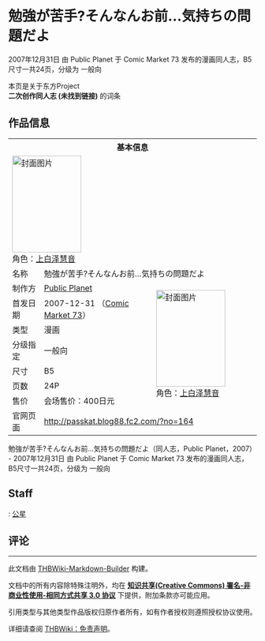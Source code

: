 # 勉強が苦手?そんなんお前…気持ちの問題だよ

<!-- source html: G:\repos\THBWiki-Markdown-Builder\THBWikiMarkdown\Temp\main\e\e0\ns0%3A%E5%8B%89%E5%BC%B7%E3%81%8C%E8%8B%A6%E6%89%8B%3F%E3%81%9D%E3%82%93%E3%81%AA%E3%82%93%E3%81%8A%E5%89%8D%E2%80%A6%E6%B0%97%E6%8C%81%E3%81%A1%E3%81%AE%E5%95%8F%E9%A1%8C%E3%81%A0%E3%82%88.html -->

2007年12月31日 由 Public Planet 于 Comic Market 73 发布的漫画同人志，B5尺寸一共24页，分级为 一般向

本页是关于东方Project  
 **二次创作同人志 (未找到链接)** 的词条
## 作品信息

<table><tbody><tr><th colspan="3">基本信息</th></tr><tr><td class="cover-artwork-mobile" colspan="2"><a href="./文件-勉強が苦手-そんなんお前…気持ちの問題だよ封面.gif.md" class="image" title="封面图片"><img alt="封面图片" src="https://upload.thwiki.cc/thumb/c/cb/%E5%8B%89%E5%BC%B7%E3%81%8C%E8%8B%A6%E6%89%8B%3F%E3%81%9D%E3%82%93%E3%81%AA%E3%82%93%E3%81%8A%E5%89%8D%E2%80%A6%E6%B0%97%E6%8C%81%E3%81%A1%E3%81%AE%E5%95%8F%E9%A1%8C%E3%81%A0%E3%82%88%E5%B0%81%E9%9D%A2.gif/140px-%E5%8B%89%E5%BC%B7%E3%81%8C%E8%8B%A6%E6%89%8B%3F%E3%81%9D%E3%82%93%E3%81%AA%E3%82%93%E3%81%8A%E5%89%8D%E2%80%A6%E6%B0%97%E6%8C%81%E3%81%A1%E3%81%AE%E5%95%8F%E9%A1%8C%E3%81%A0%E3%82%88%E5%B0%81%E9%9D%A2.gif" decoding="async" loading="lazy" width="140" height="196" srcset="https://upload.thwiki.cc/thumb/c/cb/%E5%8B%89%E5%BC%B7%E3%81%8C%E8%8B%A6%E6%89%8B%3F%E3%81%9D%E3%82%93%E3%81%AA%E3%82%93%E3%81%8A%E5%89%8D%E2%80%A6%E6%B0%97%E6%8C%81%E3%81%A1%E3%81%AE%E5%95%8F%E9%A1%8C%E3%81%A0%E3%82%88%E5%B0%81%E9%9D%A2.gif/210px-%E5%8B%89%E5%BC%B7%E3%81%8C%E8%8B%A6%E6%89%8B%3F%E3%81%9D%E3%82%93%E3%81%AA%E3%82%93%E3%81%8A%E5%89%8D%E2%80%A6%E6%B0%97%E6%8C%81%E3%81%A1%E3%81%AE%E5%95%8F%E9%A1%8C%E3%81%A0%E3%82%88%E5%B0%81%E9%9D%A2.gif 1.5x, https://upload.thwiki.cc/thumb/c/cb/%E5%8B%89%E5%BC%B7%E3%81%8C%E8%8B%A6%E6%89%8B%3F%E3%81%9D%E3%82%93%E3%81%AA%E3%82%93%E3%81%8A%E5%89%8D%E2%80%A6%E6%B0%97%E6%8C%81%E3%81%A1%E3%81%AE%E5%95%8F%E9%A1%8C%E3%81%A0%E3%82%88%E5%B0%81%E9%9D%A2.gif/280px-%E5%8B%89%E5%BC%B7%E3%81%8C%E8%8B%A6%E6%89%8B%3F%E3%81%9D%E3%82%93%E3%81%AA%E3%82%93%E3%81%8A%E5%89%8D%E2%80%A6%E6%B0%97%E6%8C%81%E3%81%A1%E3%81%AE%E5%95%8F%E9%A1%8C%E3%81%A0%E3%82%88%E5%B0%81%E9%9D%A2.gif 2x" data-file-width="500" data-file-height="699"></a><div class="cover-char">角色：<a href="./上白泽慧音.md" title="上白泽慧音">上白泽慧音</a></div></td>
</tr><tr><td class="label">名称</td><td colspan="2"> 勉強が苦手?そんなんお前…気持ちの問題だよ </td></tr><tr><td class="label">制作方</td><td><a href="./Public_Planet.md" title="Public Planet">Public Planet</a></td><td class="cover-artwork" rowspan="7" style="min-width:196px;"><a href="./文件-勉強が苦手-そんなんお前…気持ちの問題だよ封面.gif.md" class="image" title="封面图片"><img alt="封面图片" src="https://upload.thwiki.cc/thumb/c/cb/%E5%8B%89%E5%BC%B7%E3%81%8C%E8%8B%A6%E6%89%8B%3F%E3%81%9D%E3%82%93%E3%81%AA%E3%82%93%E3%81%8A%E5%89%8D%E2%80%A6%E6%B0%97%E6%8C%81%E3%81%A1%E3%81%AE%E5%95%8F%E9%A1%8C%E3%81%A0%E3%82%88%E5%B0%81%E9%9D%A2.gif/140px-%E5%8B%89%E5%BC%B7%E3%81%8C%E8%8B%A6%E6%89%8B%3F%E3%81%9D%E3%82%93%E3%81%AA%E3%82%93%E3%81%8A%E5%89%8D%E2%80%A6%E6%B0%97%E6%8C%81%E3%81%A1%E3%81%AE%E5%95%8F%E9%A1%8C%E3%81%A0%E3%82%88%E5%B0%81%E9%9D%A2.gif" decoding="async" loading="lazy" width="140" height="196" srcset="https://upload.thwiki.cc/thumb/c/cb/%E5%8B%89%E5%BC%B7%E3%81%8C%E8%8B%A6%E6%89%8B%3F%E3%81%9D%E3%82%93%E3%81%AA%E3%82%93%E3%81%8A%E5%89%8D%E2%80%A6%E6%B0%97%E6%8C%81%E3%81%A1%E3%81%AE%E5%95%8F%E9%A1%8C%E3%81%A0%E3%82%88%E5%B0%81%E9%9D%A2.gif/210px-%E5%8B%89%E5%BC%B7%E3%81%8C%E8%8B%A6%E6%89%8B%3F%E3%81%9D%E3%82%93%E3%81%AA%E3%82%93%E3%81%8A%E5%89%8D%E2%80%A6%E6%B0%97%E6%8C%81%E3%81%A1%E3%81%AE%E5%95%8F%E9%A1%8C%E3%81%A0%E3%82%88%E5%B0%81%E9%9D%A2.gif 1.5x, https://upload.thwiki.cc/thumb/c/cb/%E5%8B%89%E5%BC%B7%E3%81%8C%E8%8B%A6%E6%89%8B%3F%E3%81%9D%E3%82%93%E3%81%AA%E3%82%93%E3%81%8A%E5%89%8D%E2%80%A6%E6%B0%97%E6%8C%81%E3%81%A1%E3%81%AE%E5%95%8F%E9%A1%8C%E3%81%A0%E3%82%88%E5%B0%81%E9%9D%A2.gif/280px-%E5%8B%89%E5%BC%B7%E3%81%8C%E8%8B%A6%E6%89%8B%3F%E3%81%9D%E3%82%93%E3%81%AA%E3%82%93%E3%81%8A%E5%89%8D%E2%80%A6%E6%B0%97%E6%8C%81%E3%81%A1%E3%81%AE%E5%95%8F%E9%A1%8C%E3%81%A0%E3%82%88%E5%B0%81%E9%9D%A2.gif 2x" data-file-width="500" data-file-height="699"></a><div class="cover-char">角色：<a href="./上白泽慧音.md" title="上白泽慧音">上白泽慧音</a></div></td>
</tr><tr><td class="label">首发日期</td><td>2007-12-31&#160;（<a href="/展会作品列表?e=Comic+Market%2373">Comic Market 73</a>）</td></tr><tr><td class="label">类型</td><td>漫画</td></tr><tr><td class="label">分级指定</td><td>一般向</td></tr><tr><td class="label">尺寸</td><td>B5</td></tr><tr><td class="label">页数</td><td>24P</td></tr><tr><td class="label">售价</td><td>会场售价：400日元</td></tr>
<tr><td class="label">官网页面</td><td colspan="2"><a rel="nofollow" class="external free" href="http://passkat.blog88.fc2.com/?no=164">http://passkat.blog88.fc2.com/?no=164</a></td></tr></tbody></table>

勉強が苦手?そんなんお前…気持ちの問題だよ（同人志，Public Planet，2007） - 2007年12月31日 由 Public Planet 于 Comic Market 73 发布的漫画同人志，B5尺寸一共24页，分级为 一般向
## Staff
: [公星](./公星.md)

## 评论




---

此文档由 [THBWiki-Markdown-Builder](https://github.com/Delsin-Yu/THBWiki-Markdown-Builder) 构建。

文档中的所有内容除特殊注明外，均在 [**知识共享(Creative Commons) 署名-非商业性使用-相同方式共享 3.0 协议**](https://creativecommons.org/licenses/by-sa/3.0/deed.zh-hans) 下提供，附加条款亦可能应用。

引用类型与其他类型作品版权归原作者所有，如有作者授权则遵照授权协议使用。

详细请查阅 [THBWiki：免责声明](https://thbwiki.cc/THBWiki:%E5%85%8D%E8%B4%A3%E5%A3%B0%E6%98%8E)。

